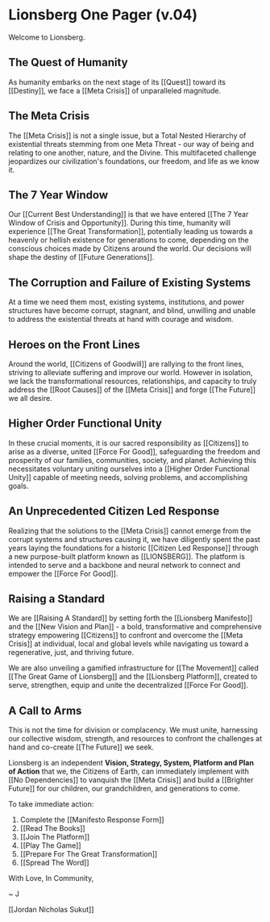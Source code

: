 # Lionsberg One Pager (v.04)

Welcome to Lionsberg. 

## The Quest of Humanity 

As humanity embarks on the next stage of its [[Quest]] toward its [[Destiny]], we face a [[Meta Crisis]] of unparalleled magnitude.

## The Meta Crisis

The [[Meta Crisis]] is not a single issue, but a Total Nested Hierarchy of existential threats stemming from one Meta Threat - our way of being and relating to one another, nature, and the Divine. This multifaceted challenge jeopardizes our civilization's foundations, our freedom, and life as we know it.

## The 7 Year Window 

Our [[Current Best Understanding]] is that we have entered [[The 7 Year Window of Crisis and Opportunity]]. During this time, humanity will experience [[The Great Transformation]], potentially leading us towards a heavenly or hellish existence for generations to come, depending on the conscious choices made by Citizens around the world. Our decisions will shape the destiny of [[Future Generations]]. 

## The Corruption and Failure of Existing Systems 

At a time we need them most, existing systems, institutions, and power structures have become corrupt, stagnant, and blind, unwilling and unable to address the existential threats at hand with courage and wisdom.

## Heroes on the Front Lines 

Around the world, [[Citizens of Goodwill]] are rallying to the front lines, striving to alleviate suffering and improve our world. However in isolation, we lack the transformational resources, relationships, and capacity to truly address the [[Root Causes]] of the [[Meta Crisis]] and forge [[The Future]] we all desire. 

## Higher Order Functional Unity

In these crucial moments, it is our sacred responsibility as [[Citizens]] to arise as a diverse, united [[Force For Good]], safeguarding the freedom and prosperity of our families, communities, society, and planet. Achieving this necessitates voluntary uniting ourselves into a [[Higher Order Functional Unity]] capable of meeting needs, solving problems, and accomplishing goals.

## An Unprecedented Citizen Led Response

Realizing that the solutions to the [[Meta Crisis]] cannot emerge from the corrupt systems and structures causing it, we have diligently spent the past years laying the foundations for a historic [[Citizen Led Response]] through a new purpose-built platform known as [[LIONSBERG]]. The platform is intended to serve and a backbone and neural network to connect and empower the [[Force For Good]]. 

## Raising a Standard 

We are [[Raising A Standard]] by setting forth the [[Lionsberg Manifesto]] and the [[New Vision and Plan]] - a bold, transformative and comprehensive strategy empowering [[Citizens]] to confront and overcome the [[Meta Crisis]] at individual, local and global levels while navigating us toward a regenerative, just, and thriving future.

We are also unveiling a gamified infrastructure for [[The Movement]] called [[The Great Game of Lionsberg]] and the [[Lionsberg Platform]], created to serve, strengthen, equip and unite the decentralized [[Force For Good]].

## A Call to Arms 

This is not the time for division or complacency. We must unite, harnessing our collective wisdom, strength, and resources to confront the challenges at hand and co-create [[The Future]] we seek. 

Lionsberg is an independent **Vision, Strategy, System, Platform and Plan of Action** that we, the Citizens of Earth, can immediately implement with [[No Dependencies]] to vanquish the [[Meta Crisis]] and build a [[Brighter Future]] for our children, our grandchildren, and generations to come. 

To take immediate action: 

1. Complete the [[Manifesto Response Form]] 
2. [[Read The Books]]  
3. [[Join The Platform]]  
4. [[Play The Game]]  
5. [[Prepare For The Great Transformation]]  
6. [[Spread The Word]] 

With Love, In Community, 

~ J 

[[Jordan Nicholas Sukut]]  




